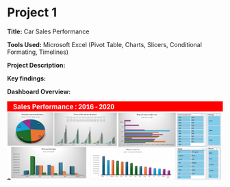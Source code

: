 # Project 1

**Title:** Car Sales Performance

**Tools Used:** Microsoft Excel (Pivot Table, Charts, Slicers, Conditional Formating, Timelines)

**Project Description:**

**Key findings:**

**Dashboard Overview:**

![Car_Sales](Car_Sales.png)
